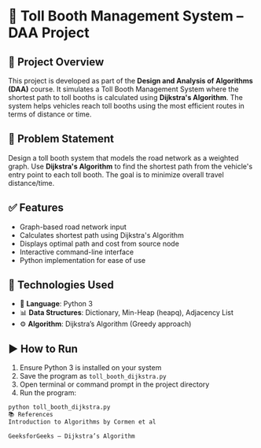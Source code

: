 # 🚧 Toll Booth Management System – DAA Project

## 📝 Project Overview

This project is developed as part of the **Design and Analysis of Algorithms (DAA)** course. It simulates a Toll Booth Management System where the shortest path to toll booths is calculated using **Dijkstra's Algorithm**. The system helps vehicles reach toll booths using the most efficient routes in terms of distance or time.

## 📌 Problem Statement

Design a toll booth system that models the road network as a weighted graph. Use **Dijkstra's Algorithm** to find the shortest path from the vehicle's entry point to each toll booth. The goal is to minimize overall travel distance/time.

## ✅ Features

- Graph-based road network input
- Calculates shortest path using Dijkstra's Algorithm
- Displays optimal path and cost from source node
- Interactive command-line interface
- Python implementation for ease of use

## 🧰 Technologies Used

- 🐍 **Language**: Python 3  
- 📊 **Data Structures**: Dictionary, Min-Heap (heapq), Adjacency List  
- ⚙️ **Algorithm**: Dijkstra’s Algorithm (Greedy approach)

## ▶️ How to Run

1. Ensure Python 3 is installed on your system
2. Save the program as `toll_booth_dijkstra.py`
3. Open terminal or command prompt in the project directory
4. Run the program:

```bash
python toll_booth_dijkstra.py
📚 References
Introduction to Algorithms by Cormen et al

GeeksforGeeks – Dijkstra’s Algorithm
